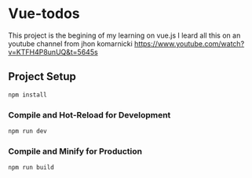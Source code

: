 # Vue-todos

This project is the begining of my learning on vue.js
I leard all this on an youtube channel from jhon komarnicki https://www.youtube.com/watch?v=KTFH4P8unUQ&t=5645s

## Project Setup

```sh
npm install
```

### Compile and Hot-Reload for Development

```sh
npm run dev
```

### Compile and Minify for Production

```sh
npm run build
```
